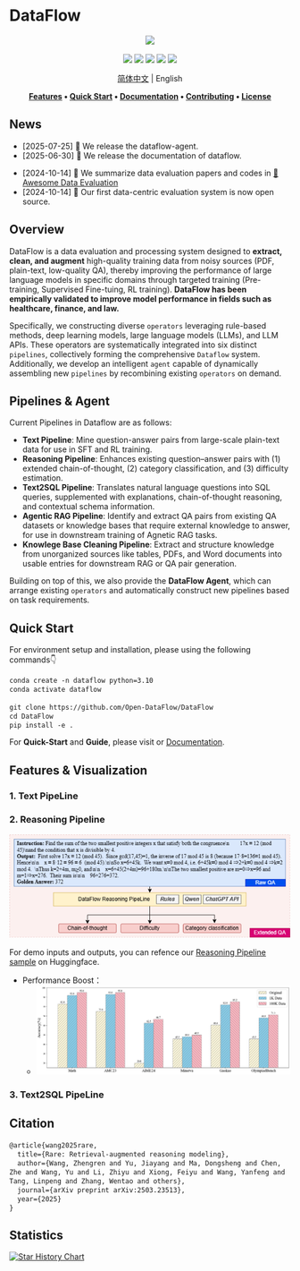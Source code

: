 # DataFlow

<div align="center">
  <img src="./static/images/Face.png">


[![](https://img.shields.io/github/license/Open-DataFlow/DataFlow)](https://github.com/Open-DataFlow/DataFlow/blob/main/LICENSE)
[![](https://img.shields.io/github/stars/Open-DataFlow/DataFlow?style=social)](https://github.com/Open-DataFlow/DataFlow)
[![](https://img.shields.io/github/issues-raw/Open-DataFlow/DataFlow)](https://github.com/Open-DataFlow/DataFlow/issues)
[![](https://img.shields.io/github/last-commit/Open-DataFlow/DataFlow)](https://github.com/Open-DataFlow/DataFlow/commits/main/)
[![](https://img.shields.io/github/contributors/Open-DataFlow/DataFlow)](https://github.com/Open-DataFlow/DataFlow/graphs/contributors)

[简体中文](./README.zh-CN.md) | English


**[Features](#Features) • [Quick Start](#Quick_Start) • [Documentation](https://open-dataflow.github.io/DataFlow-Doc/) • [Contributing](#贡献) • [License](#许可证)**


</div>


## News
- [2025-07-25] 🎉 We release the dataflow-agent.
- [2025-06-30] 🎉 We release the documentation of dataflow.
<!-- - [2025-05-30] 🎉 We added two data processing pipelines, i.e. knowledge base cleaning, and agentic rag data construction pipeline. -->
<!-- - [2025-04-30] 🎉 We added four data processing pipelines, i.e. text, code, nl2sql, and reasoning data pipeline. -->
<!-- - [2024-12-26] 🎉 Our first data evaluation and processing system is now open source. -->
- [2024-10-14] 🎉 We summarize data evaluation papers and codes in [👋 Awesome Data Evaluation](./Awesome_Data_Evaluation.md)
- [2024-10-14] 🎉 Our first data-centric evaluation system is now open source.

## Overview
DataFlow is a data evaluation and processing system designed to **extract, clean, and augment** high-quality training data from noisy sources (PDF, plain-text, low-quality QA), thereby improving the performance of large language models in specific domains through targeted training (Pre-training, Supervised Fine-tuing, RL training). **DataFlow has been empirically validated to improve model performance in fields such as healthcare, finance, and law.**

<!-- 1. Evaluate data quality from multiple dimensions; 
2. Filter out high-quality data;
3. Generate chain-of-thought or other types of augmentation. We mainly support SOTA algorithms within academic papers with strong theoretical support. -->

<!-- We now support text, image, video, and multimodality data types. -->
Specifically, we constructing diverse `operators` leveraging rule-based methods, deep learning models, large language models (LLMs), and LLM APIs. These operators are systematically integrated into six distinct `pipelines`, collectively forming the comprehensive `Dataflow` system. Additionally, we develop an intelligent `agent` capable of dynamically assembling new `pipelines` by recombining existing `operators` on demand.


<!-- Text: 输入是烂数据 通过大模型 输出QA （主要是强化学习）
NL2SQL: 反向构造SQL QA
Reasonning：Question很短，构建长链COT ，是否有category，是否有难度（通过大模型）
Agentic RAG: 输入QA，出来是 QA。没有额外信息解决不了，必须要引入
Knowlege Base Cleaning: PDF，表格+doc text输入，输出是高质量知识库
Dataflow-agent: 用Agent自动合成pipeline。编排已有算子。 -->

## Pipelines & Agent
Current Pipelines in Dataflow are as follows:
- **Text Pipeline**: Mine question-answer pairs from large-scale plain-text data for use in SFT and RL training.
- **Reasoning Pipeline**: Enhances existing question–answer pairs with (1) extended chain-of-thought, (2) category classification, and (3) difficulty estimation.
- **Text2SQL Pipeline**: Translates natural language questions into SQL queries, supplemented with explanations, chain-of-thought reasoning, and contextual schema information.
- **Agentic RAG Pipeline**: Identify and extract QA pairs from existing QA datasets or knowledge bases that require external knowledge to answer, for use in downstream training of Agnetic RAG tasks.
- **Knowlege Base Cleaning Pipeline**: Extract and structure knowledge from unorganized sources like tables, PDFs, and Word documents into usable entries for downstream RAG or QA pair generation.


Building on top of this, we also provide the **DataFlow Agent**, which can arrange existing `operators` and automatically construct new pipelines based on task requirements.


## Quick Start
For environment setup and installation, please using the following commands👇

```shell
conda create -n dataflow python=3.10
conda activate dataflow

git clone https://github.com/Open-DataFlow/DataFlow
cd DataFlow
pip install -e .
```

For **Quick-Start** and **Guide**, please visit or [Documentation](https://open-dataflow.github.io/DataFlow-Doc/).


## Features & Visualization

### 1. Text PipeLine


### 2. Reasoning Pipeline
![](./static/images/demo_reasoning.png)

For demo inputs and outputs, you can refence our [Reasoning Pipeline sample](https://huggingface.co/datasets/Open-Dataflow/dataflow-demo-Reasonning/) on Huggingface.

- Performance Boost：
  - ![](./static/images/reasoning_performance.png)



### 3. Text2SQL PipeLine


## Citation
```
@article{wang2025rare,
  title={Rare: Retrieval-augmented reasoning modeling},
  author={Wang, Zhengren and Yu, Jiayang and Ma, Dongsheng and Chen, Zhe and Wang, Yu and Li, Zhiyu and Xiong, Feiyu and Wang, Yanfeng and Tang, Linpeng and Zhang, Wentao and others},
  journal={arXiv preprint arXiv:2503.23513},
  year={2025}
}
```

## Statistics
<a href="https://star-history.com/#Open-DataFlow/DataFlow&Date">
 <picture>
   <source media="(prefers-color-scheme: dark)" srcset="https://api.star-history.com/svg?repos=Open-DataFlow/DataFlow&type=Date&theme=dark" />
   <source media="(prefers-color-scheme: light)" srcset="https://api.star-history.com/svg?repos=Open-DataFlow/DataFlow&type=Date" />
   <img alt="Star History Chart" src="https://api.star-history.com/svg?repos=Open-DataFlow/DataFlow&type=Date" />
 </picture>
</a>

